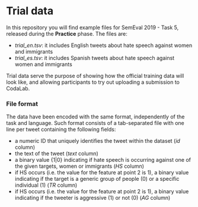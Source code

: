 # Trial data #

In this repository you will find example files for SemEval 2019 - Task 5, released during the  **Practice** phase. The files are:

* *trial_en.tsv*: it includes English tweets about hate speech against women and immigrants
* *trial_es.tsv*: it includes Spanish tweets about hate speech against women and immigrants

Trial data serve the purpose of showing how the official training data will look like, and allowing participants to try out uploading a submission to CodaLab.

### File format ###
The data have been encoded with the same format, independently of the task and language. Such format consists of a tab-separated file with one line per tweet containing the following fields:  
* a numeric ID that uniquely identifies the tweet within the dataset (*id* column)
* the text of the tweet (*text* column)
* a binary value {1|0} indicating if hate speech is occurring against one of the given targets, women or immigrants (*HS* column)
* if HS occurs (i.e. the value for the feature at point 2 is 1), a binary value indicating if the target is a generic group of people (0) or a specific individual (1) (*TR* column)
* if HS occurs (i.e. the value for the feature at point 2 is 1), a binary value indicating if the tweeter is aggressive (1) or not (0) (*AG* column)






